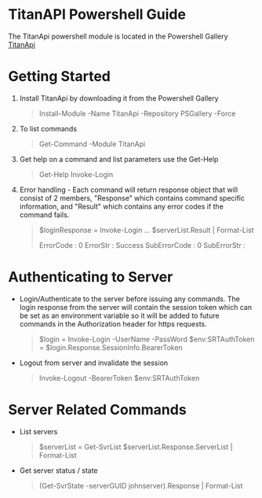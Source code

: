 # TitanAPI Powershell Guide

The TitanApi powershell module is located in the Powershell Gallery [TitanApi](https://www.powershellgallery.com/packages/TitanApi)

# Getting Started

1. Install TitanApi by downloading it from the Powershell Gallery
    >Install-Module -Name TitanApi -Repository PSGallery -Force

2. To list commands

    >Get-Command -Module TitanApi
3. Get help on a command and list parameters use the Get-Help <cmdlet name>
    >Get-Help Invoke-Login
4. Error handling - Each command will return response object that will consist of 2 members, "Response" which contains command specific information, and "Result" which contains any error codes if the command fails. 
    > $loginResponse = Invoke-Login ...
    > $serverList.Result | Format-List
    >
    > ErrorCode    : 0
    > ErrorStr     : Success
    > SubErrorCode : 0
    > SubErrorStr  :



# Authenticating to Server
* Login/Authenticate to the server before issuing any commands. The login response from the server will contain the session token which can be set as an environment variable so it will be added to future commands in the Authorization header for https requests.

    >$login = Invoke-Login -UserName <username> -PassWord <password>
    >$env:SRTAuthToken = $login.Response.SessionInfo.BearerToken

* Logout from server and invalidate the session
    >Invoke-Logout -BearerToken $env:SRTAuthToken

# Server Related Commands
* List servers
    >$serverList = Get-SvrList
    >$serverList.Response.ServerList | Format-List
* Get server status / state
    >(Get-SvrState -serverGUID johnserver).Response | Format-List
